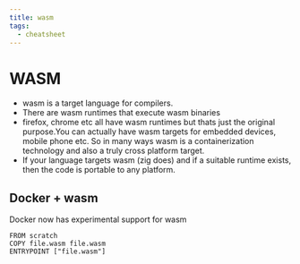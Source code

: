 ```yaml
---
title: wasm
tags:
  - cheatsheet
---
```


# WASM

- wasm is a target language for compilers.
- There are wasm runtimes that execute wasm binaries
- firefox, chrome etc all have wasm runtimes but thats just the original purpose.You can actually have wasm targets for embedded devices, mobile phone etc. So in many ways wasm is a containerization technology and also a truly cross platform target.
- If your language targets wasm (zig does) and if a suitable runtime exists, then the code is portable to any platform.

## Docker + wasm

Docker now has experimental support for wasm

```
FROM scratch
COPY file.wasm file.wasm
ENTRYPOINT ["file.wasm"]
```
